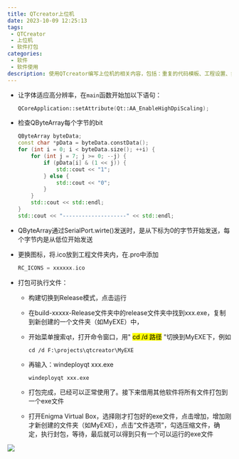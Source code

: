 ```yaml
---
title: QTcreator上位机
date: 2023-10-09 12:25:13
tags:
 - QTCreator
 - 上位机
 - 软件打包
categories:
 - 软件
 - 软件使用
description: 使用QTcreator编写上位机的相关内容，包括：重复的代码模板、工程设置、打包程序等
---
```


- 让字体适应高分辨率，在`main`函数开始加以下语句：

  ```cpp
  QCoreApplication::setAttribute(Qt::AA_EnableHighDpiScaling);
  ```
  
- 检查QByteArray每个字节的bit

  ```cpp
  QByteArray byteData;
  const char *pData = byteData.constData();
  for (int i = 0; i < byteData.size(); ++i) {
      for (int j = 7; j >= 0; --j) {
          if (pData[i] & (1 << j)) {
              std::cout << "1";
          } else {
              std::cout << "0";
          }
      }
      std::cout << std::endl;
  }
  std::cout << "--------------------" << std::endl;
  ```

- QByteArray通过SerialPort.wirte()发送时，是从下标为0的字节开始发送，每个字节内是从低位开始发送

- 更换图标，将.ico放到工程文件夹内，在.pro中添加

  ```c++
  RC_ICONS = xxxxxx.ico
  ```

- 打包可执行文件：

  - 构建切换到Release模式，点击运行

  - 在build-xxxxx-Release文件夹中的release文件夹中找到xxx.exe，复制到新创建的一个文件夹（如MyEXE）中，

  - 开始菜单搜索qt，打开命令窗口，用" <mark>cd /d 路径</mark> "切换到MyEXE下，例如

    ```
    cd /d F:\projects\qtcreator\MyEXE
    ```

  - 再输入：windeployqt xxx.exe

    ```
    windeployqt xxx.exe
    ```

  - 打包完成，已经可以正常使用了。接下来借用其他软件将所有文件打包到一个exe文件

  - 打开Enigma Virtual Box，选择刚才打包好的exe文件，点击增加，增加刚才新创建的文件夹（如MyEXE），点击“文件选项”，勾选压缩文件，确定，执行封包，等待，最后就可以得到只有一个可以运行的exe文件

![](image-20230412122755410.png)
